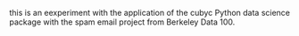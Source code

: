 this is an eexperiment with the application of the cubyc Python data science package with the spam email project from Berkeley Data 100.
